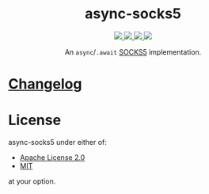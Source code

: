 <div align="center">
  <h1>async-socks5</h1>
  
  <a href="https://github.com/ark0f/async-socks5/actions">
    <img src="https://github.com/ark0f/async-socks5/workflows/CI/badge.svg">
  </a>
  
  <a href="*">
    <img src="https://img.shields.io/crates/l/async-socks5.svg">
  </a>
  
  <a href="https://crates.io/crates/async-socks5">
    <img src="https://img.shields.io/crates/v/async-socks5.svg">
  </a>
  
  <a href="https://docs.rs/async-socks5">
    <img src="https://docs.rs/async-socks5/badge.svg">
  </a>
  
  An `async`/`.await` [SOCKS5](https://tools.ietf.org/html/rfc1928) implementation.
</div>

# [Changelog](https://github.com/ark0f/async-socks5/blob/master/CHANGELOG.md)

# License
async-socks5 under either of:

* [Apache License 2.0](https://github.com/ark0f/async-socks5/blob/master/LICENSE-APACHE.md)
* [MIT](https://github.com/ark0f/async-socks5/blob/master/LICENSE-MIT.md)

at your option.

